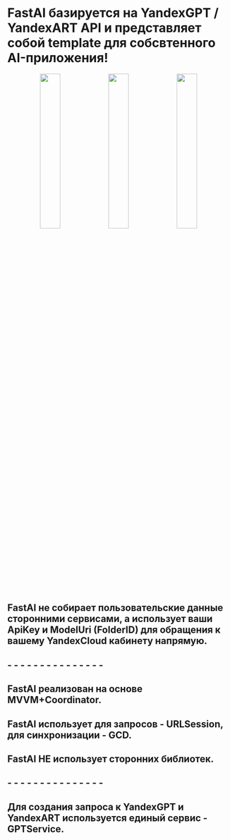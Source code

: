 <h1>FastAI базируется на YandexGPT / YandexART API и представляет собой template для собсвтенного AI-приложения!</h1>
<div align="center">
  <img src="https://github.com/user-attachments/assets/5a5db0e1-81c7-4b65-92a1-7f0a11f05462" width="30%" />
  <img src="https://github.com/user-attachments/assets/d91d3316-3748-4ee7-b69b-a4bd961f9b44" width="30%" />
  <img src="https://github.com/user-attachments/assets/135ff3a6-0a25-48cd-832c-35dcf9ffb972" width="30%" />
</div>
<h2>FastAI не собирает пользовательские данные сторонними сервисами, а использует ваши ApiKey и ModelUri (FolderID) для обращения к вашему YandexCloud кабинету напрямую.</h2>
<h2>- - - - - - - - - - - - - - -</h2>
<h2>FastAI реализован на основе MVVM+Coordinator.</h2>
<h2>FastAI использует для запросов - URLSession, для синхронизации - GCD.</h2>
<h2>FastAI НЕ использует сторонних библиотек.</h2>
<h2>- - - - - - - - - - - - - - -</h2>
<h2>Для создания запроса к YandexGPT и YandexART используется единый сервис - GPTService.</h2>
